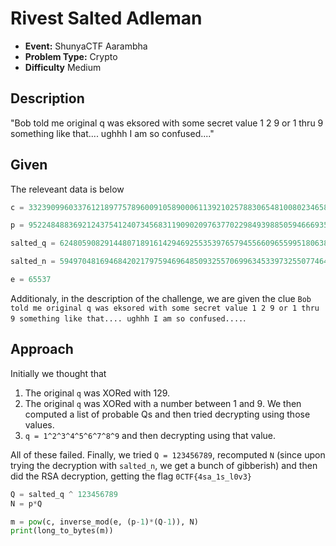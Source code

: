 # Rivest Salted Adleman
- **Event:** ShunyaCTF Aarambha
- **Problem Type:** Crypto
- **Difficulty** Medium

## Description
"Bob told me original q was eksored with some secret value 1 2 9 or 1 thru 9 something like that.... ughhh I am so confused...."


## Given 
The releveant data is below
```python
c = 332390996033761218977578960091058900061139210257883065481008023465866203213646838419152404854307189904898248026722555965488045307811040694129009535565921

p = 95224848836921243754124073456831190902097637702298493988505946669357481749059

salted_q = 62480590829144807189161429469255353976579455660965599518063804867866301233320

salted_n = 5949704816946842021797594696485093255706996345339732550774644373410311670577880550185915164563052783086742129032939489765553432924892778486382904377417840

e = 65537
```

Additionaly, in the description of the challenge, we are given the clue `Bob told me original q was eksored with some secret value 1 2 9 or 1 thru 9 something like that.... ughhh I am so confused....`. 

## Approach
Initially we thought that 
1. The original `q` was XORed with 129. 
2. The original `q` was XORed with a number between 1 and 9. We then computed a list of probable Qs and then tried decrypting using those values.
3. `q = 1^2^3^4^5^6^7^8^9` and then decrypting using that value.

All of these failed. Finally, we tried `Q = 123456789`, recomputed `N` (since upon trying the decryption with `salted_n`, we get a bunch of gibberish) and then did the RSA decryption, getting the flag `0CTF{4sa_1s_l0v3}`

```python
Q = salted_q ^ 123456789
N = p*Q

m = pow(c, inverse_mod(e, (p-1)*(Q-1)), N)
print(long_to_bytes(m))
```